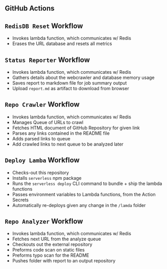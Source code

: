 ## GitHub Actions

## `RedisDB Reset` Workflow

- Invokes lambda function, which communicates w/ Redis
- Erases the URL database and resets all metrics

## `Status Reporter` Workflow

- Invokes lambda function, which communicates w/ Redis
- Gathers details about the webcrawler and database memory usage
- Saves report to markdown file for job summary output
- Upload `report.md` as artifact to download from browser

## `Repo Crawler` Workflow

- Invokes lambda function, which communicates w/ Redis
- Manages Queue of URLs to crawl
- Fetches HTML document of GitHub Repository for given link
- Parses any links contained in the README file
- Adds parsed links to queue
- Add crawled links to next queue to be analyzed later

## `Deploy Lamba` Workflow

- Checks-out this repository
- Installs `serverless` npm package
- Runs the `serverless deploy` CLI command to bundle + ship the lambda functions
- Passes environment variables to Lambda functions, from the Action Secrets
- Automatically re-deploys given any change in the `/lamda` folder

## `Repo Analyzer` Workflow

- Invokes lambda function, which communicates w/ Redis
- Fetches next URL from the analyze queue
- Checkouts out the external repository
- Preforms code scan on static files
- Preforms typo scan for the README
- Pushes folder with report to an output repository

